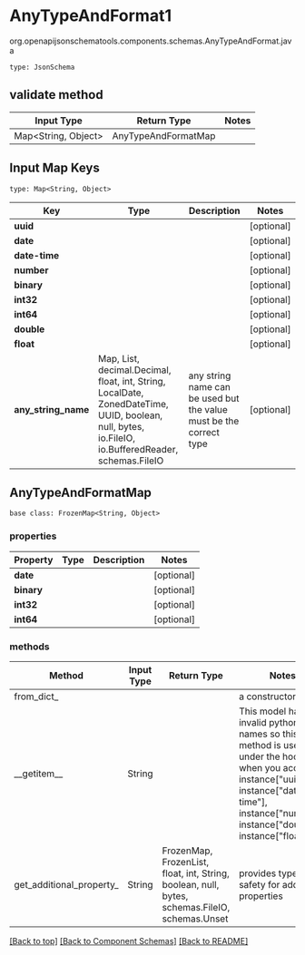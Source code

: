 # AnyTypeAndFormat1
org.openapijsonschematools.components.schemas.AnyTypeAndFormat.java
```
type: JsonSchema
```

## validate method
| Input Type | Return Type | Notes |
| ---------- | ----------- | ----- |
| Map<String, Object> | AnyTypeAndFormatMap | |

## Input Map Keys
```
type: Map<String, Object>
```
Key | Type |  Description | Notes
------------ | ------------- | ------------- | -------------
**uuid** |  |  | [optional]
**date** |  |  | [optional]
**date-time** |  |  | [optional]
**number** |  |  | [optional]
**binary** |  |  | [optional]
**int32** |  |  | [optional]
**int64** |  |  | [optional]
**double** |  |  | [optional]
**float** |  |  | [optional]
**any_string_name** | Map, List, decimal.Decimal, float, int, String, LocalDate, ZonedDateTime, UUID, boolean, null, bytes, io.FileIO, io.BufferedReader, schemas.FileIO | any string name can be used but the value must be the correct type | [optional]

## AnyTypeAndFormatMap
```
base class: FrozenMap<String, Object>

```

### properties
Property | Type | Description | Notes
-------- | ---- | ----------- | -----
**date** |  |  | [optional]
**binary** |  |  | [optional]
**int32** |  |  | [optional]
**int64** |  |  | [optional]

### methods
Method | Input Type | Return Type | Notes
------ | ---------- | ----------- | ------
from_dict_ |  |  | a constructor
&lowbar;&lowbar;getitem&lowbar;&lowbar; | String |  | This model has invalid python names so this method is used under the hood when you access instance["uuid"], instance["date-time"], instance["number"], instance["double"], instance["float"], 
get_additional_property_ | String | FrozenMap, FrozenList, float, int, String, boolean, null, bytes, schemas.FileIO, schemas.Unset | provides type safety for additional properties

[[Back to top]](#top) [[Back to Component Schemas]](../../../README.md#Component-Schemas) [[Back to README]](../../../README.md)
